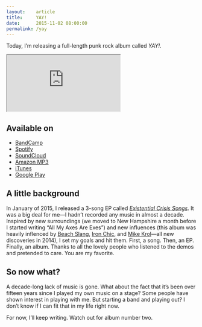 ```yaml
---
layout:    article
title:     YAY!
date:      2015-11-02 08:00:00
permalink: /yay
---
```


Today, I’m releasing a full-length punk rock album called *YAY!*.

<iframe class="yay-iframe" src="https://bandcamp.com/EmbeddedPlayer/album=4079448084/size=large/bgcol=ffffff/linkcol=0687f5/transparent=true/" seamless><a href="http://adarowski.bandcamp.com/album/yay">YAY! by Adam Darowski</a></iframe>

## Available on
* [BandCamp](https://adarowski.bandcamp.com/album/yay)
* [Spotify](https://open.spotify.com/album/5nTe3bRUM8DSUlsUsfk8SL)
* [SoundCloud](https://soundcloud.com/adam-darowski/sets/yay)
* [Amazon MP3](http://www.amazon.com/Yay-Explicit-Adam-Darowski/dp/B0176Q4EMA/)
* [iTunes](https://itunes.apple.com/us/album/yay!/id1052721126)
* [Google Play](https://play.google.com/store/music/album/Adam_Darowski_Yay?id=Bs4afvhqkxhqffwtjfasgpy3qiu)

## A little background

In January of 2015, I released a 3-song EP called [*Existential Crisis Songs*](/existential-crisis-songs). It was a big deal for me—I hadn’t recorded any music in almost a decade. Inspired by new surroundings (we moved to New Hampshire a month before I started writing “All My Axes Are Exes”) and new influences (this album was heavily inflenced by [Beach Slang](https://beachslang.bandcamp.com/), [Iron Chic](https://ironchic.bandcamp.com/), and [Mike Krol](https://mikekrol.bandcamp.com/)—all new discoveries in 2014), I set my goals and hit them. First, a song. Then, an EP. Finally, an album. Thanks to all the lovely people who listened to the demos and pretended to care. You are my favorite.

## So now what?

A decade-long lack of music is gone. What about the fact that it’s been over fifteen years since I played my own music on a stage? Some people have shown interest in playing with me. But starting a band and playing out? I don’t know if I can fit that in my life right now.

For now, I’ll keep writing. Watch out for album number two.
